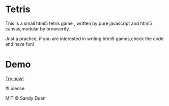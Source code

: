 # Tetris

This is a small html5 tetris game , written by pure javascript and html5 canvas,modular by browserify.

Just a practice, if  you are interested in writing html5 games,check the code and have fun!


# Demo

[Try now!](http://nyfix.github.io/app-tetris/)


#License

MIT © Sandy Duan
